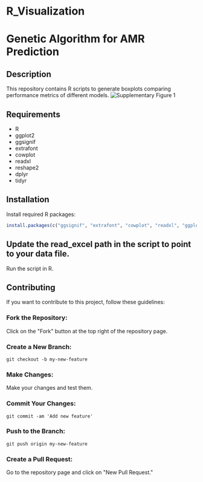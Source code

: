 # R_Visualization
# Genetic Algorithm for AMR Prediction

## Description
This repository contains R scripts to generate boxplots comparing performance metrics of different models.
![Supplementary Figure 1](https://github.com/user-attachments/assets/1fb22857-cd94-42bd-a9c3-60bce115675c)

## Requirements
- R
- ggplot2
- ggsignif
- extrafont
- cowplot
- readxl
- reshape2
- dplyr
- tidyr

## Installation
Install required R packages:

```r
install.packages(c("ggsignif", "extrafont", "cowplot", "readxl", "ggplot2", "reshape2", "dplyr", "tidyr"))

```
## Update the read_excel path in the script to point to your data file.
Run the script in R.

## Contributing
If you want to contribute to this project, follow these guidelines:

### Fork the Repository:
Click on the "Fork" button at the top right of the repository page.

### Create a New Branch:
```
git checkout -b my-new-feature
```
### Make Changes:
Make your changes and test them.

### Commit Your Changes:
```
git commit -am 'Add new feature'
```

### Push to the Branch:
```
git push origin my-new-feature
```

### Create a Pull Request:
Go to the repository page and click on "New Pull Request."
